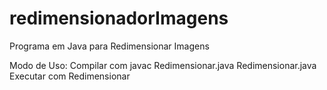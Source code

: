 # redimensionadorImagens
Programa em Java para Redimensionar Imagens

Modo de Uso:
Compilar com javac Redimensionar.java Redimensionar.java
Executar com Redimensionar <Caminho do arquivo> <Nova largura> <Nova altura>
